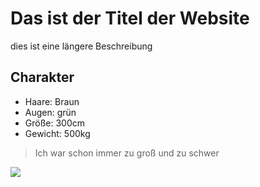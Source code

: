 # Das ist der Titel der Website
dies ist eine längere Beschreibung
## Charakter
* Haare: Braun
* Augen: grün
* Größe: 300cm
* Gewicht: 500kg

> Ich war schon immer zu groß und zu schwer
<img src="https://s3.xopic.de/openhpi-public/courses/7cZWaATaTjbQ4phWCr6tg3/rtfiles/4q6wOLeLWYMu5syPwPlVPR/85002346_267b8e5c6c_o.jpg" />
